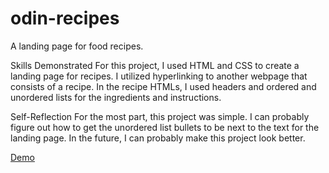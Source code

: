 # odin-recipes

A landing page for food recipes.

Skills Demonstrated
For this project, I used HTML and CSS to create a landing page for recipes. I utilized hyperlinking to another webpage that consists of a recipe. In the recipe HTMLs, I used headers and ordered and unordered lists for the ingredients and instructions.

Self-Reflection
For the most part, this project was simple. I can probably figure out how to get the unordered list bullets to be next to the text for the landing page. In the future, I can probably make this project look better.

[Demo](https://traffis.github.io/odin-recipes/)
